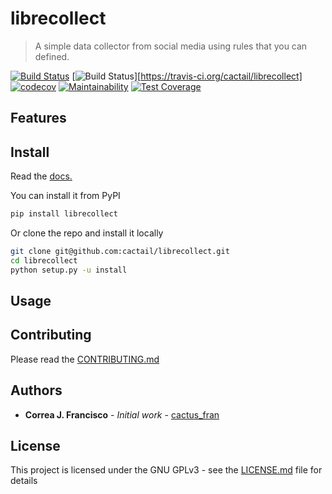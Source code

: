 # librecollect 
> A simple data collector from social media using rules that you can defined.

[![Build Status](https://travis-ci.org/cactail/librecollect.svg?branch=master)](https://travis-ci.org/cactail/librecollect)
[![Build Status](https://travis-ci.org/cactail/librecollect.svg?branch=master)][https://travis-ci.org/cactail/librecollect]
[![codecov](https://codecov.io/gh/cactail/librecollect/branch/master/graph/badge.svg)](https://codecov.io/gh/cactail/librecollect)
[![Maintainability](https://api.codeclimate.com/v1/badges/aac5fa00f31bc6d72446/maintainability)](https://codeclimate.com/github/cactail/librecollect/maintainability)
[![Test Coverage](https://api.codeclimate.com/v1/badges/aac5fa00f31bc6d72446/test_coverage)](https://codeclimate.com/github/cactail/librecollect/test_coverage)

## Features

## Install

Read the [docs.](https://)

You can install it from PyPI

```sh
pip install librecollect
```

Or clone the repo and install it locally

```sh
git clone git@github.com:cactail/librecollect.git
cd librecollect
python setup.py -u install

```

## Usage

## Contributing

Please read the [CONTRIBUTING.md](https://)

## Authors

* **Correa J. Francisco** - *Initial work* - [cactus_fran](https://twitter.com/cactus_fran)

## License

This project is licensed under the GNU GPLv3 - see the [LICENSE.md](https://github.com/cactail/librecollect/blob/master/LICENSE.md) file for details




